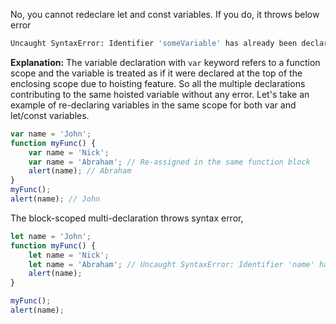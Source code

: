 
  No, you cannot redeclare let and const variables. If you do, it throws below error

  ```bash
  Uncaught SyntaxError: Identifier 'someVariable' has already been declared
  ```

  **Explanation:** The variable declaration with `var` keyword refers to a function scope and the variable is treated as if it were declared at the top of the enclosing scope due to hoisting feature. So all the multiple declarations contributing to the same hoisted variable without any error. Let's take an example of re-declaring variables in the same scope for both var and let/const variables.

  ```javascript
  var name = 'John';
  function myFunc() {
      var name = 'Nick';
      var name = 'Abraham'; // Re-assigned in the same function block
      alert(name); // Abraham
  }
  myFunc();
  alert(name); // John
  ```

  The block-scoped multi-declaration throws syntax error,

  ```javascript
  let name = 'John';
  function myFunc() {
      let name = 'Nick';
      let name = 'Abraham'; // Uncaught SyntaxError: Identifier 'name' has already been declared
      alert(name);
  }

  myFunc();
  alert(name);
  ```
